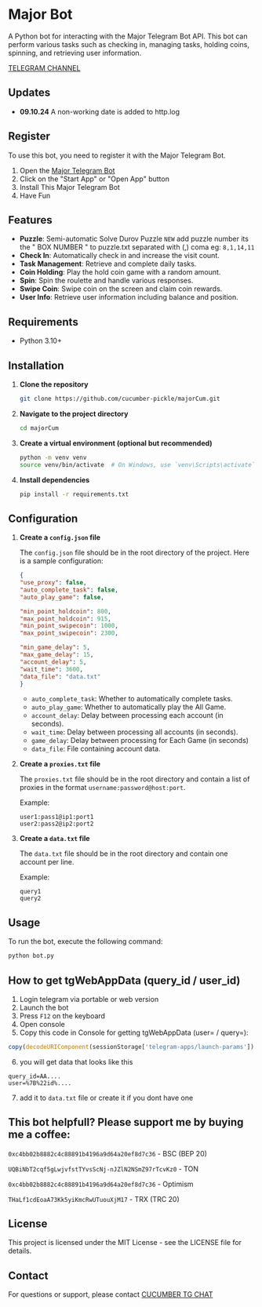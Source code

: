 # Major Bot

A Python bot for interacting with the Major Telegram Bot API. This bot can perform various tasks such as checking in, managing tasks, holding coins, spinning, and retrieving user information.

[TELEGRAM CHANNEL](https://t.me/cucumber_scripts)

## Updates
- **09.10.24** A non-working date is added to http.log

## Register

To use this bot, you need to register it with the Major Telegram Bot. 

1. Open the [Major Telegram Bot](https://t.me/major/start?startapp=7494064307)
2. Click on the "Start App" or "Open App" button
3. Install This Major Telegram Bot
4. Have Fun 


## Features

- **Puzzle**: Semi-automatic Solve Durov Puzzle `NEW` add puzzle number its the " BOX NUMBER " to puzzle.txt separated with (,) coma eg: `8,1,14,11`
- **Check In**: Automatically check in and increase the visit count.
- **Task Management**: Retrieve and complete daily tasks.
- **Coin Holding**: Play the hold coin game with a random amount.
- **Spin**: Spin the roulette and handle various responses.
- **Swipe Coin**: Swipe coin on the screen and claim coin rewards.
- **User Info**: Retrieve user information including balance and position.

## Requirements

- Python 3.10+

## Installation

1. **Clone the repository**

    ```bash
    git clone https://github.com/cucumber-pickle/majorCum.git
    ```

2. **Navigate to the project directory**

    ```bash
    cd majorCum
    ```

3. **Create a virtual environment (optional but recommended)**

    ```bash
    python -m venv venv
    source venv/bin/activate  # On Windows, use `venv\Scripts\activate`
    ```

4. **Install dependencies**

    ```bash
    pip install -r requirements.txt
    ```

## Configuration

1. **Create a `config.json` file**

    The `config.json` file should be in the root directory of the project. Here is a sample configuration:

    ```json
    {
    "use_proxy": false,
    "auto_complete_task": false,
    "auto_play_game": false,

    "min_point_holdcoin": 800,
    "max_point_holdcoin": 915,
    "min_point_swipecoin": 1000,
    "max_point_swipecoin": 2300,

    "min_game_delay": 5,
    "max_game_delay": 15,
    "account_delay": 5,
    "wait_time": 3600,
    "data_file": "data.txt"
    }


    ```

    - `auto_complete_task`: Whether to automatically complete tasks.
    - `auto_play_game`: Whether to automatically play the All Game.
    - `account_delay`: Delay between processing each account (in seconds).
    - `wait_time`: Delay between processing all accounts (in seconds).
    - `game_delay`: Delay between processing for Each Game (in seconds)
    - `data_file`: File containing account data.

2. **Create a `proxies.txt` file**

    The `proxies.txt` file should be in the root directory and contain a list of proxies in the format `username:password@host:port`.

    Example:

    ```
    user1:pass1@ip1:port1
    user2:pass2@ip2:port2
    ```

3. **Create a `data.txt` file**

    The `data.txt` file should be in the root directory and contain one account per line.

    Example:

    ```
    query1
    query2
    ```

## Usage

To run the bot, execute the following command:

```bash
python bot.py
```

## How to get tgWebAppData (query_id / user_id)

1. Login telegram via portable or web version
2. Launch the bot
3. Press `F12` on the keyboard 
4. Open console
5. Сopy this code in Console for getting tgWebAppData (user= / query=):

```javascript
copy(decodeURIComponent(sessionStorage['telegram-apps/launch-params']).split('tgWebAppData=')[1].split('&tgWebAppStartParam')[0])
```

6. you will get data that looks like this

```
query_id=AA....
user=%7B%22id%....
```
7. add it to `data.txt` file or create it if you dont have one


## This bot helpfull?  Please support me by buying me a coffee: 

``` 0xc4bb02b8882c4c88891b4196a9d64a20ef8d7c36 ``` - BSC (BEP 20)

``` UQBiNbT2cqf5gLwjvfstTYvsScNj-nJZlN2NSmZ97rTcvKz0 ``` - TON

``` 0xc4bb02b8882c4c88891b4196a9d64a20ef8d7c36 ``` - Optimism

``` THaLf1cdEoaA73Kk5yiKmcRwUTuouXjM17 ``` - TRX (TRC 20)


## License
This project is licensed under the MIT License - see the LICENSE file for details.

## Contact
For questions or support, please contact [CUCUMBER TG CHAT](https://t.me/cucumber_scripts_chat)
